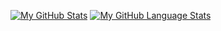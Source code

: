[![My GitHub Stats](https://github-readme-stats.vercel.app/api/?username=Huzarensalade&count_private=true&theme=tokyonight&showicons=true)]()
[![My GitHub Language Stats](https://github-readme-stats.vercel.app/api/top-langs/?username=Huzarensalade&langs_count=5&theme=tokyonight)]()
